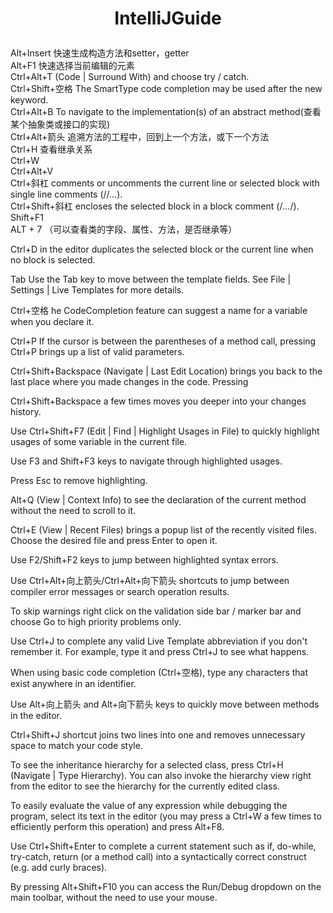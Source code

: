 
# <p align="center">IntelliJGuide</p>

Alt+Insert 快速生成构造方法和setter，getter   
Alt+F1	快速选择当前编辑的元素   
Ctrl+Alt+T (Code | Surround With) and choose try / catch.   
Ctrl+Shift+空格	The SmartType code completion may be used after the new keyword.   
Ctrl+Alt+B	To navigate to the implementation(s) of an abstract method(查看某个抽象类或接口的实现)   
Ctrl+Alt+箭头   追溯方法的工程中，回到上一个方法，或下一个方法   
Ctrl+H  查看继承关系   
Ctrl+W    
Ctrl+Alt+V   
Ctrl+斜杠 comments or uncomments the current line or selected block with single line comments (//...).   
Ctrl+Shift+斜杠 encloses the selected block in a block comment (/*...*/).   
Shift+F1    
ALT + 7 （可以查看类的字段、属性、方法，是否继承等）   



Ctrl+D in the editor duplicates the selected block or the current line when no block is selected.   

Tab 	Use the Tab key to move between the template fields. See File | Settings | Live Templates for more details.   

Ctrl+空格	he CodeCompletion feature can suggest a name for a variable when you declare it.   

Ctrl+P	If the cursor is between the parentheses of a method call, pressing Ctrl+P brings up a list of valid parameters.   

Ctrl+Shift+Backspace (Navigate | Last Edit Location) brings you back to the last place where you made changes in the code. Pressing 

Ctrl+Shift+Backspace a few times moves you deeper into your changes history.

Use Ctrl+Shift+F7 (Edit | Find | Highlight Usages in File) to quickly highlight usages of some variable in the current file.   

Use F3 and Shift+F3 keys to navigate through highlighted usages.   

Press Esc to remove highlighting.   

Alt+Q (View | Context Info) to see the declaration of the current method without the need to scroll to it.

Ctrl+E (View | Recent Files) brings a popup list of the recently visited files. Choose the desired file and press Enter to open it.

Use F2/Shift+F2 keys to jump between highlighted syntax errors.   

Use Ctrl+Alt+向上箭头/Ctrl+Alt+向下箭头 shortcuts to jump between compiler error messages or search operation results.

To skip warnings right click on the validation side bar / marker bar and choose Go to high priority problems only.

Use Ctrl+J to complete any valid Live Template abbreviation if you don't remember it. For example, type it and press Ctrl+J to see what happens.


When using basic code completion (Ctrl+空格), type any characters that exist anywhere in an identifier.

Use Alt+向上箭头 and Alt+向下箭头 keys to quickly move between methods in the editor.

Ctrl+Shift+J shortcut joins two lines into one and removes unnecessary space to match your code style.

To see the inheritance hierarchy for a selected class, press Ctrl+H (Navigate | Type Hierarchy). You can also invoke the hierarchy view right from the editor to see the hierarchy for the currently edited class.

To easily evaluate the value of any expression while debugging the program, select its text in the editor (you may press a Ctrl+W a few times to efficiently perform this operation) and press Alt+F8.


Use Ctrl+Shift+Enter to complete a current statement such as if, do-while, try-catch, return (or a method call) into a syntactically correct construct (e.g. add curly braces).

By pressing Alt+Shift+F10 you can access the Run/Debug dropdown on the main toolbar, without the need to use your mouse.
